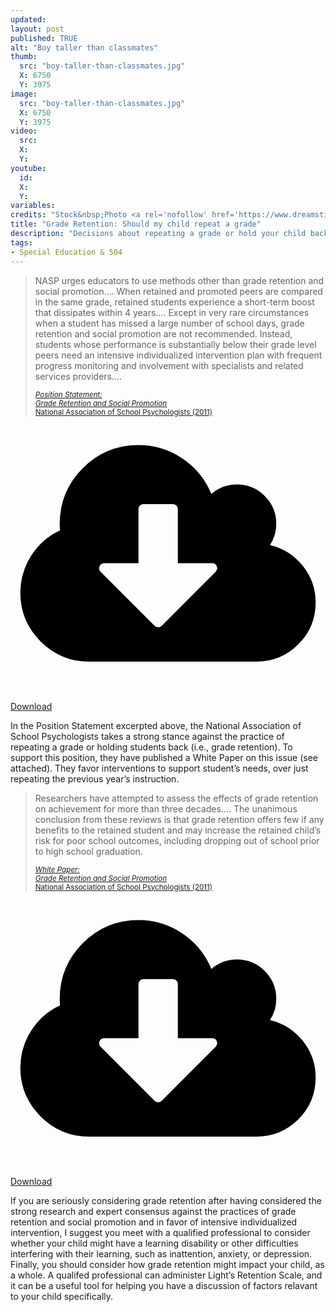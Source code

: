 ```yaml
---
updated:
layout: post
published: TRUE
alt: "Boy taller than classmates"
thumb:
  src: "boy-taller-than-classmates.jpg"
  X: 6750
  Y: 3975
image:
  src: "boy-taller-than-classmates.jpg"
  X: 6750
  Y: 3975
video:
  src: 
  X: 
  Y: 
youtube:
  id:
  X:
  Y:
variables:
credits: "Stock&nbsp;Photo <a rel='nofollow' href='https://www.dreamstime.com/royalty-free-stock-photos-primary-school-children-cutting-out-shapes-image15539128' target='_blank'>&copy;</a>&nbsp;Monkey Business Images Ltd"
title: "Grade Retention: Should my child repeat a grade"
description: "Decisions about repeating a grade or hold your child back should be made considering the research leading experts to caution against grade retention."
tags:
- Special Education & 504
---
```

<blockquote><div>
<p>NASP urges educators to use methods other than grade retention and social promotion&hellip;. When retained and promoted peers are compared in the same grade, retained students experience a short-term boost that dissipates within 4 years&hellip;. Except in very rare circumstances when a student has missed a large number of school days, grade retention and social promotion are not recommended. Instead, students whose performance is substantially below their grade level peers need an intensive individualized intervention plan with frequent progress monitoring and involvement with specialists and related services providers&hellip;.</p>
<div class="citation"><small><a rel="nofollow" href="https://www.nasponline.org/research-and-policy/professional-positions/position-statements" title="NASP Position Statements" target="_blank"><cite>Position&nbsp;Statement:<br>Grade&nbsp;Retention and&nbsp;Social&nbsp;Promotion</cite><br>National&nbsp;Association of&nbsp;School&nbsp;Psychologists&nbsp;(2011)</a></small></div>
</div></blockquote>
<div class="float right book">
	<amp-img alt="NASP Position Statement on Grade Retention and Social Promotion (2011)" width="320" height="446" src="{{site.cache}}/books/NASP-Position-Statement-on-Grade-Retention-and-Social-Promotion-2011.jpg" sizes="8.625rem"></amp-img>
	<div>
		<a class="download product" rel="nofollow" href="https://cdavidmaxey.com/NASP-Position-Statement-on-Grade-Retention-and-Social-Promotion-2011.pdf" target="_blank">
		<svg xmlns="http://www.w3.org/2000/svg" viewBox="0 0 2048 1792"><path d="M1344 928q0-14-9-23t-23-9h-224v-352q0-13-9.5-22.5t-22.5-9.5h-192q-13 0-22.5 9.5t-9.5 22.5v352h-224q-13 0-22.5 9.5t-9.5 22.5q0 14 9 23l352 352q9 9 23 9t23-9l351-351q10-12 10-24zm640 224q0 159-112.5 271.5t-271.5 112.5h-1088q-185 0-316.5-131.5t-131.5-316.5q0-130 70-240t188-165q-2-30-2-43 0-212 150-362t362-150q156 0 285.5 87t188.5 231q71-62 166-62 106 0 181 75t75 181q0 76-41 138 130 31 213.5 135.5t83.5 238.5z"/></svg> Download</a>
	</div>
</div>
<p>In the Position Statement excerpted above, the National Association of School Psychologists takes a strong stance against the practice of repeating a grade or holding students back (i.e., grade retention). To support this position, they have published a White Paper on this issue (see attached). They favor interventions to support student’s needs, over just repeating the previous year’s instruction.</p>
<blockquote><div>
<p>Researchers have attempted to assess the effects of grade retention on achievement for more than three decades&hellip;. The unanimous conclusion from these reviews is that grade retention offers few if any benefits to the retained student and may increase the retained child’s risk for poor school outcomes, including dropping out of school prior to high school graduation.</p>
<div class="citation"><small><a rel="nofollow" href="https://www.nasponline.org/research-and-policy/professional-positions/white-papers" title="NASP White Papers" target="_blank"><cite>White&nbsp;Paper:<br>Grade&nbsp;Retention and&nbsp;Social&nbsp;Promotion</cite><br>National&nbsp;Association of&nbsp;School&nbsp;Psychologists&nbsp;(2011)</a></small></div>
</div></blockquote>
<div class="float right book">
	<amp-img alt="NASP White Paper on Grade Retention and Social Promotion (2011)" width="320" height="446" src="{{site.cache}}/books/NASP-White-Paper-on-Grade-Retention-and-Social-Promotion-2011.jpg" sizes="8.625rem"></amp-img>
	<div>
		<a class="download product" rel="nofollow" href="https://cdavidmaxey.com/NASP-White-Paper-on-Grade-Retention-and-Social-Promotion-2011.pdf" target="_blank">
		<svg xmlns="http://www.w3.org/2000/svg" viewBox="0 0 2048 1792"><path d="M1344 928q0-14-9-23t-23-9h-224v-352q0-13-9.5-22.5t-22.5-9.5h-192q-13 0-22.5 9.5t-9.5 22.5v352h-224q-13 0-22.5 9.5t-9.5 22.5q0 14 9 23l352 352q9 9 23 9t23-9l351-351q10-12 10-24zm640 224q0 159-112.5 271.5t-271.5 112.5h-1088q-185 0-316.5-131.5t-131.5-316.5q0-130 70-240t188-165q-2-30-2-43 0-212 150-362t362-150q156 0 285.5 87t188.5 231q71-62 166-62 106 0 181 75t75 181q0 76-41 138 130 31 213.5 135.5t83.5 238.5z"/></svg> Download</a>
	</div>
</div>
<p>If you are seriously considering grade retention after having considered the strong research and expert consensus against the practices of grade retention and social promotion and in favor of intensive individualized intervention, I suggest you meet with a qualified professional to consider whether your child might have a learning disability or other difficulties interfering with their learning, such as inattention, anxiety, or depression. Finally, you should consider how grade retention might impact your child, as a whole. A qualifed professional can administer Light’s Retention Scale, and it can be a useful tool for helping you have a discussion of factors relavant to your child specifically.</p>